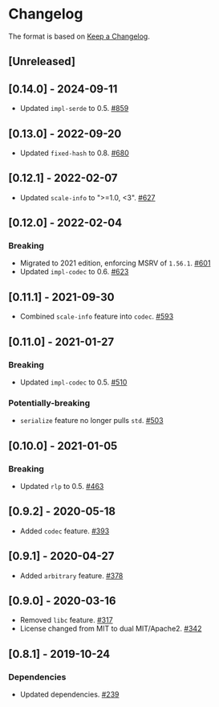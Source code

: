 # Changelog

The format is based on [Keep a Changelog].

[Keep a Changelog]: http://keepachangelog.com/en/1.0.0/

## [Unreleased]

## [0.14.0] - 2024-09-11
- Updated `impl-serde` to 0.5. [#859](https://github.com/paritytech/parity-common/pull/859)

## [0.13.0] - 2022-09-20
- Updated `fixed-hash` to 0.8. [#680](https://github.com/paritytech/parity-common/pull/680)

## [0.12.1] - 2022-02-07
- Updated `scale-info` to ">=1.0, <3". [#627](https://github.com/paritytech/parity-common/pull/627)

## [0.12.0] - 2022-02-04
### Breaking
- Migrated to 2021 edition, enforcing MSRV of `1.56.1`. [#601](https://github.com/paritytech/parity-common/pull/601)
- Updated `impl-codec` to 0.6. [#623](https://github.com/paritytech/parity-common/pull/623)

## [0.11.1] - 2021-09-30
- Combined `scale-info` feature into `codec`. [#593](https://github.com/paritytech/parity-common/pull/593)

## [0.11.0] - 2021-01-27
### Breaking
- Updated `impl-codec` to 0.5. [#510](https://github.com/paritytech/parity-common/pull/510)

### Potentially-breaking
- `serialize` feature no longer pulls `std`. [#503](https://github.com/paritytech/parity-common/pull/503)

## [0.10.0] - 2021-01-05
### Breaking
- Updated `rlp` to 0.5. [#463](https://github.com/paritytech/parity-common/pull/463)

## [0.9.2] - 2020-05-18
- Added `codec` feature. [#393](https://github.com/paritytech/parity-common/pull/393)

## [0.9.1] - 2020-04-27
- Added `arbitrary` feature. [#378](https://github.com/paritytech/parity-common/pull/378)

## [0.9.0] - 2020-03-16
- Removed `libc` feature. [#317](https://github.com/paritytech/parity-common/pull/317)
- License changed from MIT to dual MIT/Apache2. [#342](https://github.com/paritytech/parity-common/pull/342)

## [0.8.1] - 2019-10-24
### Dependencies
- Updated dependencies. [#239](https://github.com/paritytech/parity-common/pull/239)
